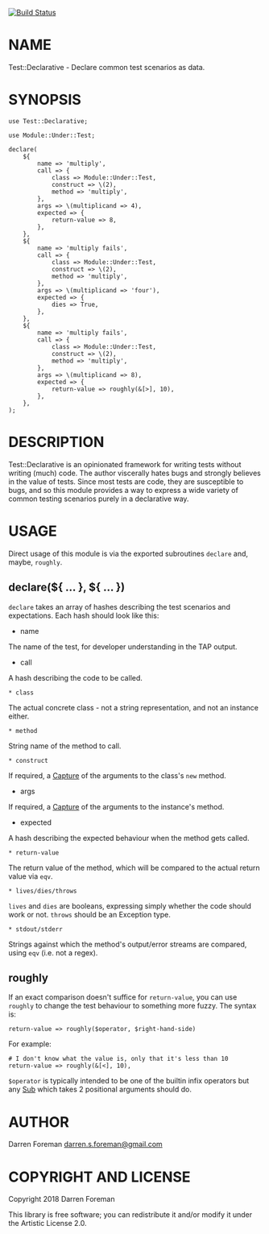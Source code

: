 [![Build Status](https://travis-ci.org/darrenf/p6-test-declarative.svg?branch=master)](https://travis-ci.org/darrenf/p6-test-declarative)

NAME
====

Test::Declarative - Declare common test scenarios as data.

SYNOPSIS
========

    use Test::Declarative;

    use Module::Under::Test;

    declare(
        ${
            name => 'multiply',
            call => {
                class => Module::Under::Test,
                construct => \(2),
                method => 'multiply',
            },
            args => \(multiplicand => 4),
            expected => {
                return-value => 8,
            },
        },
        ${
            name => 'multiply fails',
            call => {
                class => Module::Under::Test,
                construct => \(2),
                method => 'multiply',
            },
            args => \(multiplicand => 'four'),
            expected => {
                dies => True,
            },
        },
        ${
            name => 'multiply fails',
            call => {
                class => Module::Under::Test,
                construct => \(2),
                method => 'multiply',
            },
            args => \(multiplicand => 8),
            expected => {
                return-value => roughly(&[>], 10),
            },
        },
    );

DESCRIPTION
===========

Test::Declarative is an opinionated framework for writing tests without writing (much) code. The author viscerally hates bugs and strongly believes in the value of tests. Since most tests are code, they are susceptible to bugs, and so this module provides a way to express a wide variety of common testing scenarios purely in a declarative way.

USAGE
=====

Direct usage of this module is via the exported subroutines `declare` and, maybe, `roughly`.

declare(${ … }, ${ … })
-----------------------

`declare` takes an array of hashes describing the test scenarios and expectations. Each hash should look like this:

  * name

The name of the test, for developer understanding in the TAP output.

  * call

A hash describing the code to be called.

    * class

The actual concrete class - not a string representation, and not an instance either.

    * method

String name of the method to call.

    * construct

If required, a [Capture](Capture) of the arguments to the class's `new` method.

  * args

If required, a [Capture](Capture) of the arguments to the instance's method.

  * expected

A hash describing the expected behaviour when the method gets called.

    * return-value

The return value of the method, which will be compared to the actual return value via `eqv`.

    * lives/dies/throws

`lives` and `dies` are booleans, expressing simply whether the code should work or not. `throws` should be an Exception type.

    * stdout/stderr

Strings against which the method's output/error streams are compared, using `eqv` (i.e. not a regex).

roughly
-------

If an exact comparison doesn't suffice for `return-value`, you can use `roughly` to change the test behaviour to something more fuzzy. The syntax is:

    return-value => roughly($operator, $right-hand-side)

For example:

    # I don't know what the value is, only that it's less than 10
    return-value => roughly(&[<], 10),

`$operator` is typically intended to be one of the builtin infix operators but any [Sub](Sub) which takes 2 positional arguments should do.

AUTHOR
======

Darren Foreman <darren.s.foreman@gmail.com>

COPYRIGHT AND LICENSE
=====================

Copyright 2018 Darren Foreman

This library is free software; you can redistribute it and/or modify it under the Artistic License 2.0.


